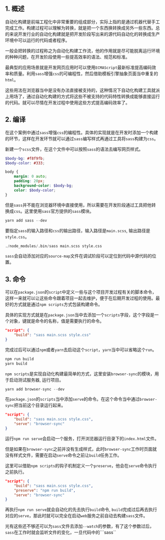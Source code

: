 ## 1. 概述

自动化构建是前端工程化中非常重要的组成部分，实际上指的是通过机器代替手工完成工作。构建过程可以理解为转换，就是把一个东西换转换成另外一些东西。总的来说开发行业的自动化构建就是把开发阶段写出来的源代码自动化的转换成生产环境中可以运行的代码或者程序。

一般会把转换的过程称之为自动化构建工作流，他的作用就是尽可能脱离运行环境的种种问题，在开发阶段使用一些提高效率的语法、规范和标准。

最典型的应用场景就是开发网页应用时可以使用```ECMAScript```最新标准提高编码效率和质量。利用```sass```增强```css```的可编程性，然后借助模板引擎抽象页面当中重复的```html```。

这些用法在浏览器当中是没有办法直接被支持的，这种情况下自动化构建工具就派上用场了，通过自动化构建的方式将这些不被支持的代码特性转换成能够直接运行的代码。就可以尽情在开发过程中使用这些方式提高编码效率了。

## 2. 编译

在这个案例中通过```sass```增强```css```的编程性。具体的实现就是在开发时添加一个构建的环节，这样在开发环节就可以通过```sass```编写样式再通过工具将```sass```构建为```css```。

新建一个```scss```文件，在这个文件中可以按照```sass```的语法去编写网页样式。

```scss
$body-bg: #f8f9fb;
$body-color: #333;

body {
    margin: 0 auto;
    padding: 20px;
    background-color: $body-bg;
    color: $body-color;
}
```

但是```sass```并不能在浏览器环境中直接使用，所以需要在开发阶段通过工具把他转换成```css```。这里使用```sass```官方提供的```sass```模块。

```s
yarn add sass --dev
```

要指定```sass```的输入路径和```css```的输出路径，输入路径是```main.scss```, 输出路径是```style.css```。

```s
./node_modules/.bin/sass main.scss style.css
```

```sass```会自动添加对应的```source-map```文件在调试阶段可以定位到代码中源代码的位置。

## 3. 命令

可以在```package.json```的```script```中定义一些与这个项目开发过程有关的脚本命令，这样一来就可以让这些命令跟着项目一起去维护，便于在后期开发过程的使用。最好的方式就是通过```npm scripts```方式包装构建命令。

具体的实现方式就是在```package.json```当中去添加一个```scripts```字段，这个字段是一个对象，键就是命令的名称，值是需要执行的命令。

```json
"script": {
    "build": "sass main.scss style.css"
}
```

完成过后可以通过```npm```或者```yarn```去启动这个```script```，```yarn```当中可以省略这个```run```。

```s
npm run build
yarn build
```

```npm scripts```是实现自动化构建最简单的方式，这里安装```browser-sync```的模块，用于启动测试服务器, 运行项目。

```s
yarn add browser-sync --dev
```

在```package.json```的```scripts```当中添加```serve```的命令。在这个命令当中通过```browser-sync```把当前这个目录运行起来。

```json
"script": {
    "build": "sass main.scss style.css",
    "serve": "browser-sync"
}
```

运行```npm run serve```会启动一个服务，打开浏览器运行目录下的```index.html```文件。

但是如果在```browser-sync```之前并没有生成样式，此时```browser-sync```工作时页面就没有样式文件，需要在启动```serve```命令之前让```build```任务工作。

这里可以借助```npm scripts```的钩子机制定义一个```preserve```，他会在```serve```命令执行之前执行。

```json
"script": {
    "build": "sass main.scss style.css",
    "preserve": "npm run build",
    "serve": "browser-sync"
}
```

再执行```npm run serve```就会自动化的先去执行```build```命令, ```build```完成过后再去执行对应的```serve```，那此时就可以完全在启动```web```服务之前自动去构建```sass```文件。

光有这些还不够还可以为```sass```文件去添加```--watch```的参数，有了这个参数过后，```sass```在工作时就会监听文件的变化，一旦代码中的```sass``